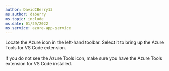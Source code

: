 ```yaml
---
author: DavidCBerry13
ms.author: daberry
ms.topic: include
ms.date: 01/29/2022
ms.service: azure-app-service
---
```

Locate the Azure icon in the left-hand toolbar. Select it to bring up the Azure Tools for VS Code extension.<br>
<br>
If you do not see the Azure Tools icon, make sure you have the Azure Tools extension for VS Code installed.